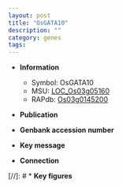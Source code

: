 ```yaml
---
layout: post
title: "OsGATA10"
description: ""
category: genes
tags: 
---
```


* **Information**  
    + Symbol: OsGATA10  
    + MSU: [LOC_Os03g05160](http://rice.uga.edu/cgi-bin/ORF_infopage.cgi?orf=LOC_Os03g05160)  
    + RAPdb: [Os03g0145200](http://rapdb.dna.affrc.go.jp/viewer/gbrowse_details/irgsp1?name=Os03g0145200)  

* **Publication**  

* **Genbank accession number**  

* **Key message**  

* **Connection**  

[//]: # * **Key figures**  



